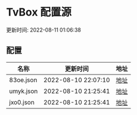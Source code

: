 
# TvBox 配置源

更新时间: 2022-08-11 01:06:38


## 配置

|   名称  | 更新时间  |地址  |
|  ----  | ----  |----  |
|  83oe.json | 2022-08-10 22:07:10 |[地址](https://box.okeybox.top/tv/83oe.json) |
|  umyk.json | 2022-08-10 21:25:41 |[地址](https://box.okeybox.top/tv/umyk.json) |
|  jxo0.json | 2022-08-10 21:25:41 |[地址](https://box.okeybox.top/tv/jxo0.json) |
  
    